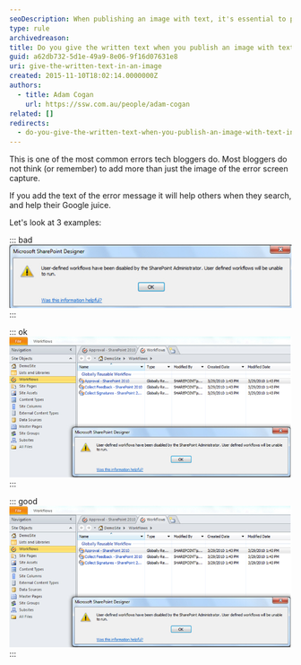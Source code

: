 ```yaml
---
seoDescription: When publishing an image with text, it's essential to provide the written text to help others and improve Google juice.
type: rule
archivedreason:
title: Do you give the written text when you publish an image with text in it?
guid: a62db732-5d1e-49a9-8e06-9f16d07631e8
uri: give-the-written-text-in-an-image
created: 2015-11-10T18:02:14.0000000Z
authors:
  - title: Adam Cogan
    url: https://ssw.com.au/people/adam-cogan
related: []
redirects:
  - do-you-give-the-written-text-when-you-publish-an-image-with-text-in-it
---
```


This is one of the most common errors tech bloggers do. Most bloggers do not think (or remember) to add more than just the image of the error screen capture.

If you add the text of the error message it will help others when they search, and help their Google juice.

<!--endintro-->

Let's look at 3 examples:

::: bad  
![Figure: Bad Example - this image gives no context of the surrounding areas, and without the text as well you get no google love](BadExampleErrorMSG.jpg)  
:::

::: ok
![Figure: OK Example - this image is great because it gives context by including the surrounding area, but you still need the text for SEO benefits](OKExampleForErrorMSG.jpg)  
:::

::: good  
![Figure: Good example - if you add the image and this text above, you get full marks](OKExampleForErrorMSG.jpg)  
:::
